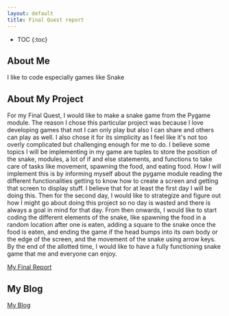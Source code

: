 ```yaml
---
layout: default
title: Final Quest report
---
```


* TOC
{:toc}

## About Me

I like to code especially games like Snake

## About My Project

For my Final Quest, I would like to make a snake game from the Pygame module. The reason I chose this particular project was because I love developing games that not I can only play but also I can share and others can play as well. I also chose it for its simplicity as I feel like it's not too overly complicated but challenging enough for me to do. I believe some topics I will be implementing in my game are tuples to store the position of the snake, modules, a lot of if and else statements, and functions to take care of tasks like movement, spawning the food, and eating food. How I will implement this is by informing myself about the pygame module reading the different functionalities getting to know how to create a screen and getting that screen to display stuff. I believe that for at least the first day I will be doing this. Then for the second day, I would like to strategize and figure out how I might go about doing this project so no day is wasted and there is always a goal in mind for that day. From then onwards, I would like to start coding the different elements of the snake, like spawning the food in a random location after one is eaten, adding a square to the snake once the food is eaten, and ending the game if the head bumps into its own body or the edge of the screen, and the movement of the snake using arrow keys. By the end of the allotted time, I would like to have a fully functioning snake game that me and everyone can enjoy.

[My Final Report](files/finalreport.pdf)

## My Blog

[My Blog](blog.html)
